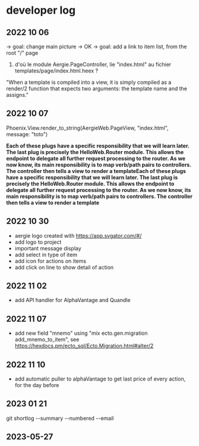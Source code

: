 # developer log





## 2022 10 06

-> goal: change main picture -> OK
-> goal: add a link to item list, from the root "/" page  

1) d'où le module Aergie.PageController, lie "index.html" au fichier templates/page/index.html.heex ?



"When a template is compiled into a view, it is simply compiled as a render/2 function that expects two arguments: the template name and the assigns."


## 2022 10 07

Phoenix.View.render_to_string(AergieWeb.PageView, "index.html", message: "toto")


__Each of these plugs have a specific responsibility that we will learn later. The last plug is precisely the HelloWeb.Router module. This allows the endpoint to delegate all further request processing to the router. As we now know, its main responsibility is to map verb/path pairs to controllers. The controller then tells a view to render a templateEach of these plugs have a specific responsibility that we will learn later. The last plug is precisely the HelloWeb.Router module. This allows the endpoint to delegate all further request processing to the router. As we now know, its main responsibility is to map verb/path pairs to controllers. The controller then tells a view to render a template__



## 2022 10 30

- aergie logo created with https://app.svgator.com/#/
- add logo to project
- important message display
- add select in type of item
- add icon for actions on items
- add click on line to show detail of action

## 2022 11 02

- add API handler for AlphaVantage and Quandle

## 2022 11 07

- add new field "mnemo" using "mix ecto.gen.migration add_mnemo_to_item", see https://hexdocs.pm/ecto_sql/Ecto.Migration.html#alter/2


## 2022 11 10

- add automatic puller to alphaVantage to get last price of every action, for the day before


## 2023 01 21

git shortlog --summary --numbered --email

## 2023-05-27



